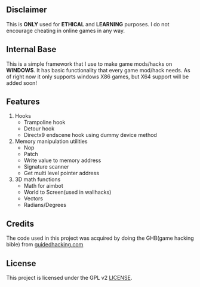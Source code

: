 ## Disclaimer

This is **ONLY** used for **ETHICAL** and **LEARNING** purposes. I do not encourage cheating in online games in any way.

## Internal Base

This is a simple framework that I use to make game mods/hacks on **WINDOWS**. It has basic functionality that every game mod/hack needs. As of right now it only supports windows X86 games, but X64 support will be added soon!

## Features

1. Hooks
   * Trampoline hook
   * Detour hook
   * Directx9 endscene hook using dummy device method
3. Memory manipulation utilities
   * Nop
   * Patch
   * Write value to memory address
   * Signature scanner
   * Get multi level pointer address
5. 3D math functions
   * Math for aimbot
   * World to Screen(used in wallhacks)
   * Vectors
   * Radians/Degrees

## Credits

The code used in this project was acquired by doing the GHB(game hacking bible) from [guidedhacking.com](https://guidedhacking.com)

## License

This project is licensed under the GPL v2 [LICENSE](LICENSE).

